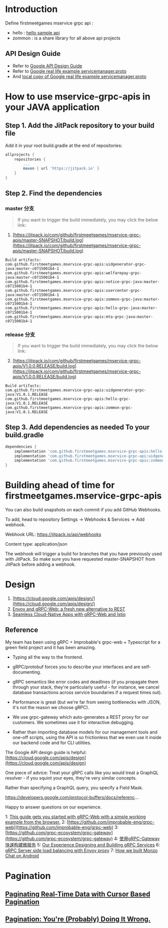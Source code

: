 # Introduction
Define firstmeetgames mservice grpc api : 
- hello : [hello sample api](hello-grpc-java/README.md)
- zommon : is a share library for all above api projects

## API Design Guide
- Refer to [Google API Design Guide](https://cloud.google.com/apis/design/) 
- Refer to  [Google real life example servicemanager.proto](https://github.com/googleapis/googleapis/blob/master/google/api/servicemanagement/v1/servicemanager.proto)
- And [local copy of Google real life example servicemanager.proto](apiexample.txt)


# How to use mservice-grpc-apis in your JAVA application 
## Step 1. Add the JitPack repository to your build file
Add it in your root build.gradle at the end of repositories:
```gradle
allprojects {
    repositories {
        ...
        maven { url 'https://jitpack.io' }
    }
}
```
	
## Step 2. Find the dependencies
### master 分支
> If you want to trigger the build immediately, you may click the below link:
1. [https://jitpack.io/com/github/firstmeetgames/mservice-grpc-apis/master-SNAPSHOT/build.log](https://jitpack.io/com/github/firstmeetgames/mservice-grpc-apis/master-SNAPSHOT/build.log)
```
Build artifacts:
com.github.firstmeetgames.mservice-grpc-apis:uidgenerator-grpc-java:master-c0715001b4-1
com.github.firstmeetgames.mservice-grpc-apis:welfarepay-grpc-java:master-c0715001b4-1
com.github.firstmeetgames.mservice-grpc-apis:notice-grpc-java:master-c0715001b4-1
com.github.firstmeetgames.mservice-grpc-apis:usercenter-grpc-java:master-c0715001b4-1
com.github.firstmeetgames.mservice-grpc-apis:zommon-grpc-java:master-c0715001b4-1
com.github.firstmeetgames.mservice-grpc-apis:hello-grpc-java:master-c0715001b4-1
com.github.firstmeetgames.mservice-grpc-apis:mta-grpc-java:master-c0715001b4-1
```

### release 分支
> If you want to trigger the build immediately, you may click the below link:
2. [https://jitpack.io/com/github/firstmeetgames/mservice-grpc-apis/V1.0.0.RELEASE/build.log](https://jitpack.io/com/github/firstmeetgames/mservice-grpc-apis/V1.0.0.RELEASE/build.log)

```angular2html
Build artifacts:
com.github.firstmeetgames.mservice-grpc-apis:uidgenerator-grpc-java:V1.0.1.RELEASE
com.github.firstmeetgames.mservice-grpc-apis:hello-grpc-java:V1.0.1.RELEASE
com.github.firstmeetgames.mservice-grpc-apis:zommon-grpc-java:V1.0.1.RELEASE
```
## Step 3. Add dependencies as needed To your build.gradle
```gradle
dependencies {
    implementation 'com.github.firstmeetgames.mservice-grpc-apis:hello-grpc-java:master-SNAPSHOT'
    implementation 'com.github.firstmeetgames.mservice-grpc-api:uidgenerator-grpc-java:master-SNAPSHOT'
    implementation 'com.github.firstmeetgames.mservice-grpc-apis:zommon-grpc-java:master-SNAPSHOT'
}
```
	
# Building ahead of time for firstmeetgames.mservice-grpc-apis 
You can also build snapshots on each commit if you add GitHub Webhooks.

To add, head to repository Settings -> Webhooks & Services -> Add webhook.

Webhook URL: https://jitpack.io/api/webhooks

Content type: application/json

The webhook will trigger a build for branches that you have previously used with JitPack. So make sure you have requested master-SNAPSHOT from JitPack before adding a webhook.

# Design 
1. [https://cloud.google.com/apis/design/](https://cloud.google.com/apis/design/)
2. [Envoy and gRPC-Web: a fresh new alternative to REST](https://blog.envoyproxy.io/envoy-and-grpc-web-a-fresh-new-alternative-to-rest-6504ce7eb880)
3. [Seamless Cloud-Native Apps with gRPC-Web and Istio](https://venilnoronha.io/seamless-cloud-native-apps-with-grpc-web-and-istio)

## Reference 
My team has been using gRPC + Improbable's grpc-web + Typescript for a green field project and it has been amazing.
- Typing all the way to the frontend.

- gRPC/protobuf forces you to describe your interfaces and are self-documenting.

- gRPC semantics like error codes and deadlines (if you propagate them through your stack, they're particularly useful - for instance, we cancel database transactions across service boundaries if a request times out).

- Performance is great (but we're far from seeing bottlenecks with JSON, it's not the reason we choose gRPC).

- We use grpc-gateway which auto-generates a REST proxy for our customers. We sometimes use it for interactive debugging. 

- Rather than importing database models for our management tools and one-off scripts, using the API is so frictionless that we even use it inside our backend code and for CLI utilities.

The Google API design guide is helpful: [https://cloud.google.com/apis/design](https://cloud.google.com/apis/design)

One piece of advice: Treat your gRPC calls like you would treat a GraphQL resolver - if you squint your eyes, they're very similar concepts.

Rather than specifying a GraphQL query, you specify a Field Mask.

https://developers.google.com/protocol-buffers/docs/referenc...

Happy to answer questions on our experience.

1: [This guide gets you started with gRPC-Web with a simple working example from the browser.](https://grpc.io/docs/quickstart/web.html)
2: [https://github.com/improbable-eng/grpc-web](https://github.com/improbable-eng/grpc-web)
3: [https://github.com/grpc-ecosystem/grpc-gateway](https://github.com/grpc-ecosystem/grpc-gateway)
4: [使用gRPC-Gateway快速构建微服务](https://juejin.im/entry/5b29f49b6fb9a00e562c465a)
5: [Our Experience Designing and Building gRPC Services](https://dzone.com/articles/our-experience-designing-and-building-grpc-service)
6: [gRPC Server side load balancing with Envoy proxy](https://github.com/masoodfaisal/grpc-example)
7: [How we built Monzo Chat on Android](https://monzo.com/blog/2019/02/11/building-monzo-chat-on-android/)

# Pagination
## [Paginating Real-Time Data with Cursor Based Pagination](https://www.sitepoint.com/paginating-real-time-data-cursor-based-pagination/)
## [Pagination: You're (Probably) Doing It Wrong.](https://coderwall.com/p/lkcaag/pagination-you-re-probably-doing-it-wrong)
